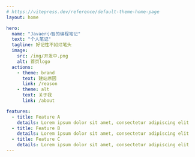 ```yaml
---
# https://vitepress.dev/reference/default-theme-home-page
layout: home

hero:
  name: "Javaer小智的编程笔记"
  text: "个人笔记"
  tagline: 好记性不如烂笔头
  image: 
    src: /img/开发中.png
    alt: 首页logo
  actions:
    - theme: brand
      text: 建站原因
      link: /reason
    - theme: alt
      text: 关于我
      link: /about

features:
  - title: Feature A
    details: Lorem ipsum dolor sit amet, consectetur adipiscing elit
  - title: Feature B
    details: Lorem ipsum dolor sit amet, consectetur adipiscing elit
  - title: Feature C
    details: Lorem ipsum dolor sit amet, consectetur adipiscing elit  
---
```


